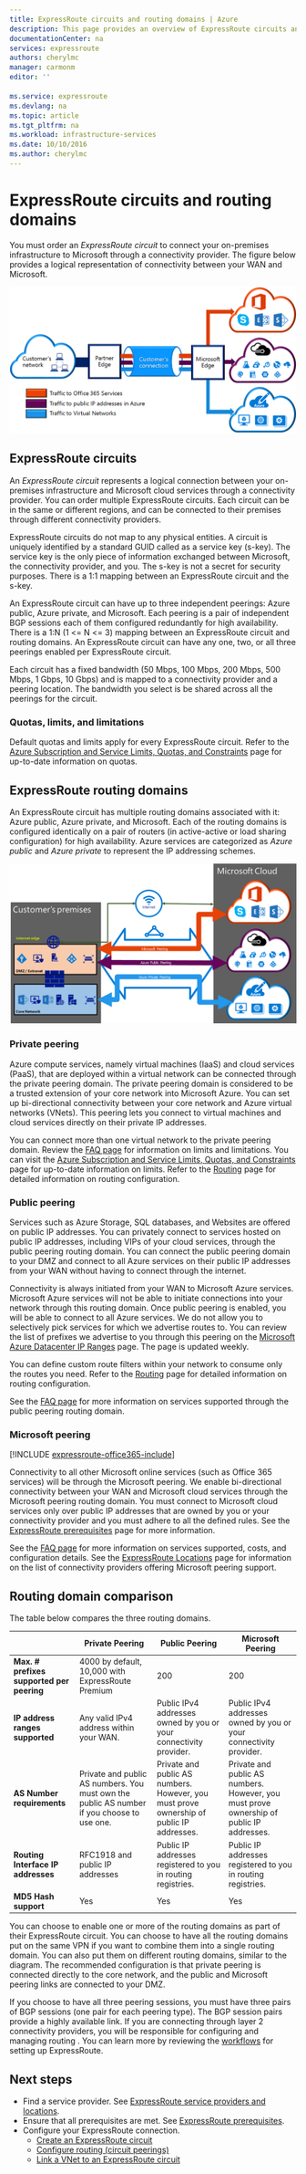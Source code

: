 ```yaml
---
title: ExpressRoute circuits and routing domains | Azure
description: This page provides an overview of ExpressRoute circuits and the routing domains.
documentationCenter: na
services: expressroute
authors: cherylmc
manager: carmonm
editor: ''

ms.service: expressroute
ms.devlang: na
ms.topic: article
ms.tgt_pltfrm: na
ms.workload: infrastructure-services
ms.date: 10/10/2016
ms.author: cherylmc
---
```


# ExpressRoute circuits and routing domains

 You must order an *ExpressRoute circuit* to connect your on-premises infrastructure to Microsoft through a connectivity provider. The figure below provides a logical representation of connectivity between your WAN and Microsoft.  

![](./media/expressroute-circuit-peerings/expressroute-basic.png)

## ExpressRoute circuits

An *ExpressRoute circuit* represents a logical connection between your on-premises infrastructure and Microsoft cloud services through a connectivity provider. You can order multiple ExpressRoute circuits. Each circuit can be in the same or different regions, and can be connected to their premises through different connectivity providers. 

ExpressRoute circuits do not map to any physical entities. A circuit is uniquely identified by a standard GUID called as a service key (s-key). The service key is the only piece of information exchanged between Microsoft, the connectivity provider, and you. The s-key is not a secret for security purposes. There is a 1:1 mapping between an ExpressRoute circuit and the s-key.

An ExpressRoute circuit can have up to three independent peerings: Azure public, Azure private, and Microsoft. Each peering is a pair of independent BGP sessions each of them configured redundantly for high availability. There is a 1:N (1 <= N <= 3) mapping between an ExpressRoute circuit and routing domains. An ExpressRoute circuit can have any one, two, or all three peerings enabled per ExpressRoute circuit.

Each circuit has a fixed bandwidth (50 Mbps, 100 Mbps, 200 Mbps, 500 Mbps, 1 Gbps, 10 Gbps) and is mapped to a connectivity provider and a peering location. The bandwidth you select is be shared across all the peerings for the circuit. 

### Quotas, limits, and limitations

Default quotas and limits apply for every ExpressRoute circuit. Refer to the [Azure Subscription and Service Limits, Quotas, and Constraints](../azure-subscription-service-limits.md) page for up-to-date information on quotas.

## ExpressRoute routing domains

An ExpressRoute circuit has multiple routing domains associated with it: Azure public, Azure private, and Microsoft. Each of the routing domains is configured identically on a pair of routers (in active-active or load sharing configuration) for high availability. Azure services are categorized as *Azure public* and *Azure private* to represent the IP addressing schemes.

![](./media/expressroute-circuit-peerings/expressroute-peerings.png)

### Private peering

Azure compute services, namely virtual machines (IaaS) and cloud services (PaaS), that are deployed within a virtual network can be connected through the private peering domain. The private peering domain is considered to be a trusted extension of your core network into Microsoft Azure. You can set up bi-directional connectivity between your core network and Azure virtual networks (VNets). This  peering lets you connect to virtual machines and cloud services directly on their private IP addresses.  

You can connect more than one virtual network to the private peering domain. Review the [FAQ page](./expressroute-faqs.md) for information on limits and limitations. You can visit the [Azure Subscription and Service Limits, Quotas, and Constraints](../azure-subscription-service-limits.md) page for up-to-date information on limits.  Refer to the [Routing](./expressroute-routing.md) page for detailed information on routing configuration.

### Public peering

Services such as Azure Storage, SQL databases, and Websites are offered on public IP addresses. You can privately connect to services hosted on public IP addresses, including VIPs of your cloud services, through the public peering routing domain. You can connect the public peering domain to your DMZ and connect to all Azure services on their public IP addresses from your WAN without having to connect through the internet. 

Connectivity is always initiated from your WAN to Microsoft Azure services. Microsoft Azure services will not be able to initiate connections into your network through this routing domain. Once public peering is enabled, you will be able to connect to all Azure services. We do not allow you to selectively pick services for which we advertise routes to. You can review the list of prefixes we advertise to you through this peering on the [Microsoft Azure Datacenter IP Ranges](http://www.microsoft.com/download/details.aspx?id=42064) page. The page is updated weekly.

You can define custom route filters within your network to consume only the routes you need. Refer to the [Routing](expressroute-routing.md) page for detailed information on routing configuration. 

See the [FAQ page](./expressroute-faqs.md) for more information on services supported through the public peering routing domain. 

### Microsoft peering

[!INCLUDE [expressroute-office365-include](../../includes/expressroute-office365-include.md)]

Connectivity to all other Microsoft online services (such as Office 365 services) will be through the Microsoft peering. We enable bi-directional connectivity between your WAN and Microsoft cloud services through the Microsoft peering routing domain. You must connect to Microsoft cloud services only over public IP addresses that are owned by you or your connectivity provider and you must adhere to all the defined rules. See the [ExpressRoute prerequisites](expressroute-prerequisites.md) page for more information.

See the [FAQ page](./expressroute-faqs.md) for more information on services supported, costs, and configuration details. See the [ExpressRoute Locations](./expressroute-locations.md) page for information on the list of connectivity providers offering Microsoft peering support.

## Routing domain comparison

The table below compares the three routing domains.

||**Private Peering**|**Public Peering**|**Microsoft Peering**|
|---|---|---|---|
|**Max. # prefixes supported per peering**|4000 by default, 10,000 with ExpressRoute Premium|200|200|
|**IP address ranges supported**|Any valid IPv4 address within your WAN.|Public IPv4 addresses owned by you or your connectivity provider.|Public IPv4 addresses owned by you or your connectivity provider.|
|**AS Number requirements**|Private and public AS numbers. You must own the public AS number if you choose to use one. | Private and public AS numbers. However, you must prove ownership of public IP addresses.| Private and public AS numbers. However, you must prove ownership of public IP addresses.|
|**Routing Interface IP addresses**|RFC1918 and public IP addresses|Public IP addresses registered to you in routing registries.| Public IP addresses registered to you in routing registries.|
|**MD5 Hash support**| Yes|Yes|Yes|

You can choose to enable one or more of the routing domains as part of their ExpressRoute circuit. You can choose to have all the routing domains put on the same VPN if you want to combine them into a single routing domain. You can also put them on different routing domains, similar to the diagram. The recommended configuration is that private peering is connected directly to the core network, and the public and Microsoft peering links are connected to your DMZ.

If you choose to have all three peering sessions, you must have three pairs of BGP sessions (one pair for each peering type). The BGP session pairs provide a highly available link. If you are connecting through layer 2 connectivity providers, you will be responsible for configuring and managing routing . You can learn more by reviewing the [workflows](./expressroute-workflows.md) for setting up ExpressRoute.

## Next steps

- Find a service provider. See [ExpressRoute service providers and locations](./expressroute-locations.md).
- Ensure that all prerequisites are met. See [ExpressRoute prerequisites](./expressroute-prerequisites.md).
- Configure your ExpressRoute connection.
    - [Create an ExpressRoute circuit](./expressroute-howto-circuit-classic.md)
    - [Configure routing (circuit peerings)](./expressroute-howto-routing-classic.md)
    - [Link a VNet to an ExpressRoute circuit](./expressroute-howto-linkvnet-classic.md)